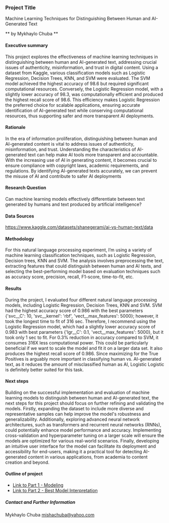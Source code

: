 ### Project Title
Machine Learning Techniques for Distinguishing Between Human and AI-Generated Text

** by Mykhaylo Chuba **

#### Executive summary
This project explores the effectiveness of machine learning techniques in distinguishing between human and AI-generated text, addressing crucial issues of authenticity, misinformation, and trust in digital content. Using a dataset from Kaggle, various classification models such as Logistic Regression, Decision Trees, KNN, and SVM were evaluated. The SVM model achieved the highest accuracy of 98.6 but required significant computational resources. Conversely, the Logistic Regression model, with a slightly lower accuracy of 98.3, was computationally efficient and produced the highest recall score of 98.6. This efficiency makes Logistic Regression the preferred choice for scalable applications, ensuring accurate identification of AI-generated text while conserving computational resources, thus supporting safer and more transparent AI deployments.


#### Rationale
In the era of information proliferation, distinguishing between human and AI-generated content is vital to address issues of authenticity, misinformation, and trust. Understanding the characteristics of AI-generated text can help make AI tools more transparent and accountable. With the increasing use of AI in generating content, it becomes crucial to ensure compliance with copyright laws, academic requirements, and regulations. By identifying AI-generated texts accurately, we can prevent the misuse of AI and contribute to safer AI deployments

#### Research Question
Can machine learning models effectively differentiate between text generated by humans and text produced by artificial intelligence?

#### Data Sources
https://www.kaggle.com/datasets/shanegerami/ai-vs-human-text/data

#### Methodology
For this natural language processing experiment, I’m using a variety of machine learning classification techniques, such as Logistic Regression, Decision trees, KNN and SVM. The analysis involves preprocessing the text, extracting features that could distinguish between human and AI texts, and selecting the best-performing model based on evaluation techniques such as accuracy score, precision, recall, F1-score, time-to-fit, etc.

#### Results
During the project, I evaluated four different natural language processing models, including Logistic Regression, Decision Trees, KNN and SVM. SVM had the highest accuracy score of 0.986 with the best parameters {'svc__C': 10, 'svc__kernel': 'rbf', 'vect__max_features': 5000}; however, it took the longest time to fit of 316 sec. Therefore, I recommend using the Logistic Regression model, which had a slightly lower accuracy score of 0.983 with best parameters {'lgr__C': 0.1, 'vect__max_features': 5000}, but it took only 1 sec to fit. For 0.3% reduction in accuracy compared to SVM, it consumes 316X less computational power. This could be particularly beneficial if we want to scale the model and fit it on a larger data set. It also produces the highest recall score of 0.986. Since maximizing for the True Positives is arguably more important in classifying human vs. AI-generated text, as it reduces the amount of misclassified human as AI, Logistic Logistic is definitely better suited for this task. 

#### Next steps
Building on the successful implementation and evaluation of machine learning models to distinguish between human and AI-generated text, the next steps for this project should focus on further refining and validating the models. Firstly, expanding the dataset to include more diverse and representative samples can help improve the model's robustness and generalizability. Additionally, exploring advanced neural network architectures, such as transformers and recurrent neural networks (RNNs), could potentially enhance model performance and accuracy. Implementing cross-validation and hyperparameter tuning on a larger scale will ensure the models are optimized for various real-world scenarios. Finally, developing an intuitive user interface for the model can facilitate its deployment and accessibility for end-users, making it a practical tool for detecting AI-generated content in various applications, from academia to content creation and beyond.

#### Outline of project

- [Link to Part 1 - Modeling]()
- [Link to Part 2 - Best Model Interpretation]()


##### Contact and Further Information

Mykhaylo Chuba
mishachuba@yahoo.com
